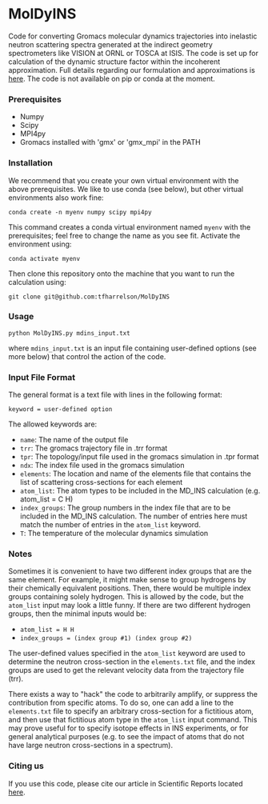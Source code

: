 # MolDyINS
Code for converting Gromacs molecular dynamics trajectories into inelastic neutron scattering spectra generated at the indirect geometry spectrometers like VISION at ORNL or TOSCA at ISIS. The code is set up for calculation of the dynamic structure factor within the incoherent approximation. Full details regarding our formulation and approximations is [here](https://doi.org/10.1038/s41598-021-86771-5). The code is not available on pip or conda at the moment. 

### Prerequisites
- Numpy
- Scipy
- MPI4py
- Gromacs installed with 'gmx' or 'gmx_mpi' in the PATH

### Installation

We recommend that you create your own virtual environment with the above prerequisites. We like to use conda (see below), but other virtual environments also work fine:

`conda create -n myenv numpy scipy mpi4py`

This command creates a conda virtual environment named `myenv` with the prerequisites; feel free to change the name as you see fit. Activate the environment using:

`conda activate myenv`

Then clone this repository onto the machine that you want to run the calculation using:

`git clone git@github.com:tfharrelson/MolDyINS`

### Usage

`python MolDyINS.py mdins_input.txt`

where `mdins_input.txt` is an input file containing user-defined options (see more below) that control the action of the code.

### Input File Format

The general format is a text file with lines in the following format:

`keyword = user-defined option`

The allowed keywords are:

- `name`: The name of the output file
- `trr`: The gromacs trajectory file in .trr format
- `tpr`: The topology/input file used in the gromacs simulation in .tpr format
- `ndx`: The index file used in the gromacs simulation
- `elements`: The location and name of the elements file that contains the list of scattering cross-sections for each element
- `atom_list`: The atom types to be included in the MD_INS calculation (e.g. atom_list = C H)
- `index_groups`: The group numbers in the index file that are to be included in the MD_INS calculation. The number of entries here must match the number of entries in the `atom_list` keyword.
- `T`: The temperature of the molecular dynamics simulation  

### Notes

Sometimes it is convenient to have two different index groups that are the same element. For example, it might make sense to group hydrogens by their chemically equivalent positions. Then, there would be multiple index groups containing solely hydrogen. This is allowed by the code, but the `atom_list` input may look a little funny. If there are two different hydrogen groups, then the minimal inputs would be:

- `atom_list = H H`
- `index_groups = (index group #1) (index group #2)`

The user-defined values specified in the `atom_list` keyword are used to determine the neutron cross-section in the `elements.txt` file, and the index groups are used to get the relevant velocity data from the trajectory file (trr).

There exists a way to "hack" the code to arbitrarily amplify, or suppress the contribution from specific atoms. To do so, one can add a line to the `elements.txt` file to specify an arbitrary cross-section for a fictitious atom, and then use that fictitious atom type in the `atom_list` input command. This may prove useful for to specify isotope effects in INS experiments, or for general analytical purposes (e.g. to see the impact of atoms that do not have large neutron cross-sections in a spectrum).

### Citing us

If you use this code, please cite our article in Scientific Reports located [here](https://doi.org/10.1038/s41598-021-86771-5).
